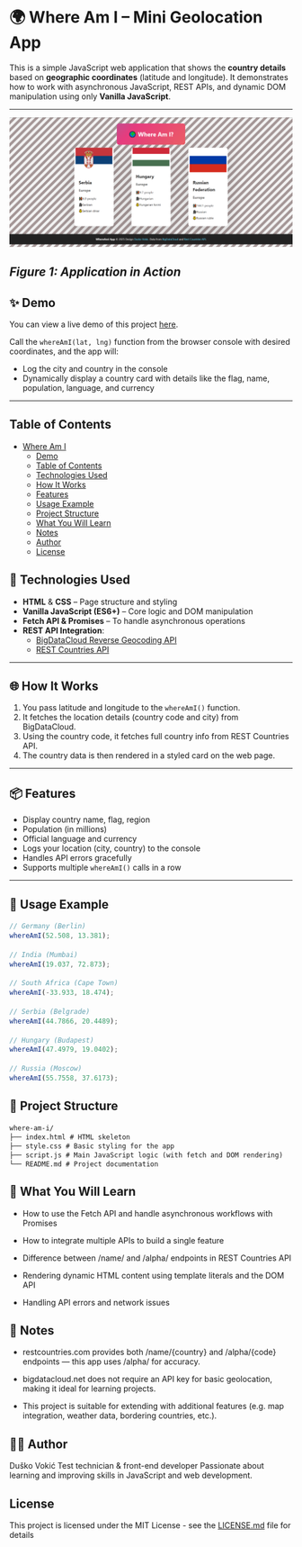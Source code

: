 # 🌍 Where Am I – Mini Geolocation App

This is a simple JavaScript web application that shows the **country details** based on **geographic coordinates** (latitude and longitude). It demonstrates how to work with asynchronous JavaScript, REST APIs, and dynamic DOM manipulation using only **Vanilla JavaScript**.

---
![App Screenshot](screenshot.png)

*Figure 1: Application in Action*
---

## ✨ Demo

You can view a live demo of this project [here](https://d-vokic.github.io/WhereAmI-geolocation-app/).

Call the `whereAmI(lat, lng)` function from the browser console with desired coordinates, and the app will:

- Log the city and country in the console
- Dynamically display a country card with details like the flag, name, population, language, and currency

---

## Table of Contents

- [Where Am I](#where-am-i)
  - [Demo](#demo)
  - [Table of Contents](#table-of-contents)
  - [Technologies Used](#technologies-used)
  - [How It Works](#how-it-works)
  - [Features](#features)
  - [Usage Example](#usage-example)
  - [Project Structure](#project-structure)
  - [What You Will Learn](#what-you-will-learn)
  - [Notes](#notes)
  - [Author](#author)
  - [License](#license)


## 🧰 Technologies Used

- **HTML** & **CSS** – Page structure and styling
- **Vanilla JavaScript (ES6+)** – Core logic and DOM manipulation
- **Fetch API & Promises** – To handle asynchronous operations
- **REST API Integration**:
  - [BigDataCloud Reverse Geocoding API](https://www.bigdatacloud.com/)
  - [REST Countries API](https://restcountries.com/)

---

## 🌐 How It Works

1. You pass latitude and longitude to the `whereAmI()` function.
2. It fetches the location details (country code and city) from BigDataCloud.
3. Using the country code, it fetches full country info from REST Countries API.
4. The country data is then rendered in a styled card on the web page.

---

## 📦 Features

- Display country name, flag, region
- Population (in millions)
- Official language and currency
- Logs your location (city, country) to the console
- Handles API errors gracefully
- Supports multiple `whereAmI()` calls in a row

---

## 🚀 Usage Example

```js
// Germany (Berlin)
whereAmI(52.508, 13.381);

// India (Mumbai)
whereAmI(19.037, 72.873);

// South Africa (Cape Town)
whereAmI(-33.933, 18.474);

// Serbia (Belgrade)
whereAmI(44.7866, 20.4489);

// Hungary (Budapest)
whereAmI(47.4979, 19.0402);

// Russia (Moscow)
whereAmI(55.7558, 37.6173);
```

## 📁 Project Structure

```
where-am-i/
├── index.html # HTML skeleton
├── style.css # Basic styling for the app
├── script.js # Main JavaScript logic (with fetch and DOM rendering)
└── README.md # Project documentation
```

## 🧠 What You Will Learn

- How to use the Fetch API and handle asynchronous workflows with Promises

- How to integrate multiple APIs to build a single feature

- Difference between /name/ and /alpha/ endpoints in REST Countries API

- Rendering dynamic HTML content using template literals and the DOM API

- Handling API errors and network issues

## 📝 Notes

- restcountries.com provides both /name/{country} and /alpha/{code} endpoints — this app uses /alpha/ for accuracy.

- bigdatacloud.net does not require an API key for basic geolocation, making it ideal for learning projects.

- This project is suitable for extending with additional features (e.g. map integration, weather data, bordering countries, etc.).

## 👨‍💻 Author

Duško Vokić
Test technician & front-end developer
Passionate about learning and improving skills in JavaScript and web development.

## License

This project is licensed under the MIT License - see the [LICENSE.md](LICENSE.md) file for details
